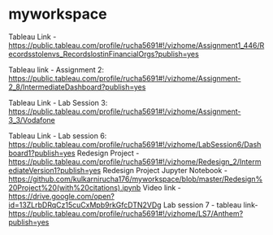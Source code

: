 # myworkspace
Tableau Link - https://public.tableau.com/profile/rucha5691#!/vizhome/Assignment1_446/Recordsstolenvs_RecordslostinFinancialOrgs?publish=yes

Tableau link - Assignment 2: https://public.tableau.com/profile/rucha5691#!/vizhome/Assignment-2_8/IntermediateDashboard?publish=yes

Tableau Link - Lab Session 3: https://public.tableau.com/profile/rucha5691#!/vizhome/Assignment-3_3/Vodafone

Tableau Link - Lab session 6: https://public.tableau.com/profile/rucha5691#!/vizhome/LabSession6/Dashboard1?publish=yes
Redesign Project - https://public.tableau.com/profile/rucha5691#!/vizhome/Redesign_2/IntermediateVersion1?publish=yes
Redesign Project Jupyter Notebook - https://github.com/kulkarnirucha176/myworkspace/blob/master/Redesign%20Project%20(with%20citations).ipynb
Video link - https://drive.google.com/open?id=13ZLrbDRqCz15cuCxMpb9rkGfcDTN2VDg
Lab session 7 - tableau link-  https://public.tableau.com/profile/rucha5691#!/vizhome/LS7/Anthem?publish=yes
